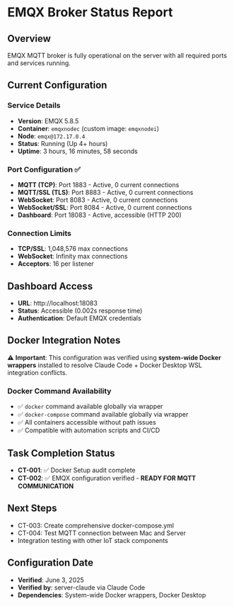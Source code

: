 # EMQX Broker Status Report

## Overview
EMQX MQTT broker is fully operational on the server with all required ports and services running.

## Current Configuration

### Service Details
- **Version**: EMQX 5.8.5
- **Container**: `emqxnodec` (custom image: `emqxnodei`)
- **Node**: `emqx@172.17.0.4`
- **Status**: Running (Up 4+ hours)
- **Uptime**: 3 hours, 16 minutes, 58 seconds

### Port Configuration ✅
- **MQTT (TCP)**: Port 1883 - Active, 0 current connections
- **MQTT/SSL (TLS)**: Port 8883 - Active, 0 current connections  
- **WebSocket**: Port 8083 - Active, 0 current connections
- **WebSocket/SSL**: Port 8084 - Active, 0 current connections
- **Dashboard**: Port 18083 - Active, accessible (HTTP 200)

### Connection Limits
- **TCP/SSL**: 1,048,576 max connections
- **WebSocket**: Infinity max connections
- **Acceptors**: 16 per listener

## Dashboard Access
- **URL**: http://localhost:18083
- **Status**: Accessible (0.002s response time)
- **Authentication**: Default EMQX credentials

## Docker Integration Notes
⚠️ **Important**: This configuration was verified using **system-wide Docker wrappers** installed to resolve Claude Code + Docker Desktop WSL integration conflicts.

### Docker Command Availability
- ✅ `docker` command available globally via wrapper
- ✅ `docker-compose` command available globally via wrapper  
- ✅ All containers accessible without path issues
- ✅ Compatible with automation scripts and CI/CD

## Task Completion Status
- **CT-001**: ✅ Docker Setup audit complete
- **CT-002**: ✅ EMQX configuration verified - **READY FOR MQTT COMMUNICATION**

## Next Steps
- CT-003: Create comprehensive docker-compose.yml
- CT-004: Test MQTT connection between Mac and Server
- Integration testing with other IoT stack components

## Configuration Date
- **Verified**: June 3, 2025
- **Verified by**: server-claude via Claude Code
- **Dependencies**: System-wide Docker wrappers, Docker Desktop